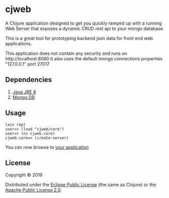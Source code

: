 # cjweb

A Clojure application designed to get you quickly ramped up with a running Web Server that exposes a dynamic CRUD rest api to your mongo database.

This is a great tool for prototyping backend json data for front end web applications.

This application does not contain any security and runs on http://localhost:8080 it also uses the default mongo
connections properties  "127.0.0.1" port 27017
 
## Dependencies 
  1. [Java JRE 8][java] 
  2. [Mongo DB][mongo]

## Usage
 ````
 lein repl
 user=> (load "cjweb/core")
 user=> (ns cjweb.core)
 cjweb.core=> (create-server)
 ````
You can now browse to [your application][appurl]
## License

Copyright © 2019

Distributed under the [Eclipse Public License](http://www.eclipse.org/legal/epl-v10.html) (the same as Clojure) or
the [Apache Public License 2.0](http://www.apache.org/licenses/LICENSE-2.0.html).

[java]:http://www.oracle.com/technetwork/java/javase/downloads/jre8-downloads-2133155.html
[mongo]:https://www.mongodb.com/download-center#community
[appurl]:http://localhost:8080/mongo